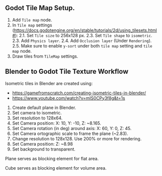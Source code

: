 
## Godot Tile Map Setup.

1. Add `Tile map` node.
2. In `Tile map` settings (https://docs.godotengine.org/en/stable/tutorials/2d/using_tilesets.html#):
2.1. Set `Tile size` to 256x128 px.
2.3. Set `Tile shape` to `isometric`. 
2.3. Add `Physics layer`.
2.4. Add `Occlusion layer` (Under `Rendering`).
2.5. Make sure to enable `y-sort` under both `tile map` setting and `tile map` node.
3. Draw tiles from `TileMap` settings.

## Blender to Godot Tile Texture Workflow

Isometric tiles in Blender are created using:
* https://gamefromscratch.com/creating-isometric-tiles-in-blender/
* https://www.youtube.com/watch?v=mIS0CPy3f8g&t=1s

1. Create default plane in Blender.
2. Set camera to isometric.
3. Set resolution to 128x64.
4. Set Camera position: X: 10, Y: -10, Z: ~8.165.
5. Set Camera rotation (in deg) around axis: X: 60, Y: 0, Z: 45.
6. Set Camera ortographic scale to frame the plane (~2.83).
7. Change resolution to 128x128. Use 200% or more for rendering.
8. Set Camera position: Z: ~8.98
8. Set background to transparent.

Plane serves as blocking element for flat area.

Cube serves as blocking element for volume area.